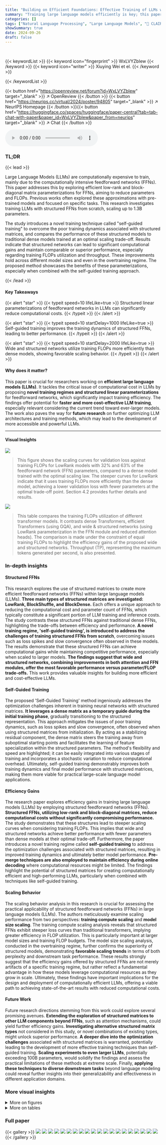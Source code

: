 ```yaml
---
title: "Building on Efficient Foundations: Effective Training of LLMs with Structured Feedforward Layers"
summary: "Training large language models efficiently is key; this paper shows how using structured feedforward layers and a novel training regime significantly reduces computational costs and improves training ..."
categories: []
tags: ["Natural Language Processing", "Large Language Models", "🏢 CLAIRE, EPFL",]
showSummary: true
date: 2024-09-26
draft: false
---
```


<br>

{{< keywordList >}}
{{< keyword icon="fingerprint" >}} WxLVYZbIew {{< /keyword >}}
{{< keyword icon="writer" >}} Xiuying Wei et el. {{< /keyword >}}
 
{{< /keywordList >}}

{{< button href="https://openreview.net/forum?id=WxLVYZbIew" target="_blank" >}}
↗ OpenReview
{{< /button >}}
{{< button href="https://neurips.cc/virtual/2024/poster/94805" target="_blank" >}}
↗ NeurIPS Homepage
{{< /button >}}{{< button href="https://huggingface.co/spaces/huggingface/paper-central?tab=tab-chat-with-paper&paper_id=WxLVYZbIew&paper_from=neurips" target="_blank" >}}
↗ Chat
{{< /button >}}



<audio controls>
    <source src="https://ai-paper-reviewer.com/WxLVYZbIew/podcast.wav" type="audio/wav">
    Your browser does not support the audio element.
</audio>


### TL;DR


{{< lead >}}

Large Language Models (LLMs) are computationally expensive to train, mainly due to the computationally intensive feedforward networks (FFNs).  This paper addresses this by exploring efficient low-rank and block-diagonal matrix parameterizations for FFNs, aiming to reduce parameters and FLOPs.  Previous works often explored these approximations with pre-trained models and focused on specific tasks. This research investigates training LLMs with structured FFNs from scratch, scaling up to 1.3B parameters.  

The study introduces a novel training technique called "self-guided training" to overcome the poor training dynamics associated with structured matrices, and compares the performance of these structured models to traditional dense models trained at an optimal scaling trade-off.  Results indicate that structured networks can lead to significant computational gains and maintain comparable or superior performance, especially regarding training FLOPs utilization and throughput. These improvements hold across different model sizes and even in the overtraining regime. The proposed method showcases the benefits of these parameterizations, especially when combined with the self-guided training approach.

{{< /lead >}}


#### Key Takeaways

{{< alert "star" >}}
{{< typeit speed=10 lifeLike=true >}} Structured linear parameterizations of feedforward networks in LLMs can significantly reduce computational costs. {{< /typeit >}}
{{< /alert >}}

{{< alert "star" >}}
{{< typeit speed=10 startDelay=1000 lifeLike=true >}} Self-guided training improves the training dynamics of structured FFNs, leading to better performance. {{< /typeit >}}
{{< /alert >}}

{{< alert "star" >}}
{{< typeit speed=10 startDelay=2000 lifeLike=true >}} Wide and structured networks utilize training FLOPs more efficiently than dense models, showing favorable scaling behavior. {{< /typeit >}}
{{< /alert >}}

#### Why does it matter?
This paper is crucial for researchers working on **efficient large language models (LLMs)**. It tackles the critical issue of computational cost in LLMs by proposing **novel training regimes and structured linear parameterizations** for feedforward networks, which significantly impact training efficiency.  The findings offer potential for **faster and more cost-effective LLM training**, especially relevant considering the current trend toward ever-larger models. The work also paves the way for **future research** on further optimizing LLM architectures and training methods, which may lead to the development of more accessible and powerful LLMs.

------
#### Visual Insights



![](https://ai-paper-reviewer.com/WxLVYZbIew/figures_0_1.jpg)

> This figure shows the scaling curves for validation loss against training FLOPs for LowRank models with 32% and 63% of the feedforward network (FFN) parameters, compared to a dense model trained with the optimal scaling law.  The steeper curves for LowRank indicate that it uses training FLOPs more efficiently than the dense model, achieving a lower validation loss with fewer parameters at the optimal trade-off point. Section 4.2 provides further details and results.





![](https://ai-paper-reviewer.com/WxLVYZbIew/tables_0_1.jpg)

> This table compares the training FLOPs utilization of different transformer models.  It contrasts dense Transformers, efficient Transformers (using GQA), and wide & structured networks (using LowRank parameterization in the FFN module and reduced attention heads). The comparison is made under the constraint of equal training FLOPs to highlight the efficiency gains of the proposed wide and structured networks.  Throughput (TP), representing the maximum tokens generated per second, is also presented.





### In-depth insights


#### Structured FFNs
This research explores the use of structured matrices to create more efficient feedforward networks (FFNs) within large language models (LLMs).  **Three main types of structured matrices are investigated: LowRank, BlockShuffle, and BlockDense.**  Each offers a unique approach to reducing the computational cost and parameter count of FFNs, which typically constitute a significant portion of LLM training and inference costs. The study contrasts these structured FFNs against traditional dense FFNs, highlighting the trade-offs between efficiency and performance.  **A novel training regime, 'self-guided training', is introduced to address the challenges of training structured FFNs from scratch**, overcoming issues such as loss spikes and slow convergence often observed in these models. The results demonstrate that these structured FFNs can achieve computational gains while maintaining competitive performance, especially when scaled to larger models.  **The findings suggest that wide and structured networks, combining improvements in both attention and FFN modules, offer the most favorable performance versus parameter/FLOP trade-offs.** This work provides valuable insights for building more efficient and cost-effective LLMs.

#### Self-Guided Training
The proposed 'Self-Guided Training' method ingeniously addresses the optimization challenges inherent in training neural networks with structured matrices.  **It leverages a dense matrix as a temporary guide during the initial training phase**, gradually transitioning to the structured representation. This approach mitigates the issues of poor training dynamics, such as loss spikes and slow convergence, often observed when using structured matrices from initialization. By acting as a stabilizing residual component, the dense matrix steers the training away from suboptimal starting points and facilitates the learning of feature specialization within the structured parameters. The method's flexibility and speed are highlighted; it can be easily integrated into various stages of training and incorporates a stochastic variation to reduce computational overhead.  Ultimately, self-guided training demonstrably improves both training dynamics and final model performance with structured matrices, making them more viable for practical large-scale language model applications.

#### Efficiency Gains
The research paper explores efficiency gains in training large language models (LLMs) by employing structured feedforward networks (FFNs).  **Structured FFNs, utilizing low-rank and block-diagonal matrices, reduce computational costs without significantly compromising performance.** The study demonstrates that these structures lead to steeper scaling curves when considering training FLOPs. This implies that wide and structured networks achieve better performance with fewer parameters than dense models at their optimal trade-off. Furthermore, the paper introduces a novel training regime called **self-guided training** to address the optimization challenges associated with structured matrices, resulting in improved training dynamics and ultimately better model performance.  **Pre-merge techniques are also employed to maintain efficiency during online decoding** where computational resources might be limited. The findings highlight the potential of structured matrices for creating computationally efficient and high-performing LLMs, particularly when combined with techniques like self-guided training.

#### Scaling Behavior
The scaling behavior analysis in this research is crucial for assessing the practical applicability of structured feedforward networks (FFNs) in large language models (LLMs).  The authors meticulously examine scaling performance from two perspectives: **training compute scaling** and **model size scaling**.  The training compute scaling analysis reveals that structured FFNs exhibit steeper loss curves than traditional transformers, implying greater efficiency in FLOP utilization. This is particularly important at larger model sizes and training FLOP budgets.  The model size scaling analysis, conducted in the overtraining regime, further confirms the superiority of structured models, demonstrating **favorable scaling trends** in terms of both perplexity and downstream task performance. These results strongly suggest that the efficiency gains offered by structured FFNs are not merely artifacts of a specific training regime, but rather reflect a fundamental advantage in how these models leverage computational resources as they grow in scale.  Ultimately, these findings have important implications for the design and deployment of computationally efficient LLMs, offering a viable path to achieving state-of-the-art results with reduced computational costs.

#### Future Work
Future research directions stemming from this work could explore several promising avenues.  **Extending the exploration of structured matrices to other LLM components beyond FFNs**, such as attention mechanisms, could yield further efficiency gains.  **Investigating alternative structured matrix types** not considered in this study, or novel combinations of existing types, might unlock superior performance.  **A deeper dive into the optimization challenges** associated with structured matrices is warranted, potentially leading to the development of more effective training techniques than self-guided training.  **Scaling experiments to even larger LLMs**, potentially exceeding 100B parameters, would solidify the findings and assess the practical limitations of these methods at extreme scale.  Finally, **applying these techniques to diverse downstream tasks** beyond language modeling could reveal further insights into their generalizability and effectiveness in different application domains.


### More visual insights

<details>
<summary>More on figures
</summary>


![](https://ai-paper-reviewer.com/WxLVYZbIew/figures_2_1.jpg)

> This figure illustrates four different linear parametrizations: dense, LowRank, BlockShuffle, and BlockDense.  Each is visually represented to show the transformation of an input feature vector of size N to an output feature vector of size M.  The diagrams highlight the differences in matrix structure and computational complexity, showing how LowRank and BlockDense use fewer parameters by employing low-rank and block-diagonal matrices, respectively, while BlockShuffle uses a combination of block-diagonal matrices and shuffle operations.


![](https://ai-paper-reviewer.com/WxLVYZbIew/figures_4_1.jpg)

> The figure shows the training loss curves for LowRank matrices with and without self-guided training, compared to a dense model. It highlights the issues of loss spikes and slow convergence that occur when using structured matrices without self-guided training, which is then addressed through the proposed training technique.


![](https://ai-paper-reviewer.com/WxLVYZbIew/figures_6_1.jpg)

> This figure shows the scaling curves for BlockDense and BlockShuffle with 32% and 63% of the original FFN parameters compared to a dense model trained at its optimal trade-off.  The curves illustrate that structured matrices exhibit steeper scaling behavior, achieving lower validation loss with fewer parameters at higher training FLOPs.


![](https://ai-paper-reviewer.com/WxLVYZbIew/figures_7_1.jpg)

> This figure displays the zero-shot performance of various model architectures (Dense, Wide and Structured) on four downstream tasks (ARC-challenge, ARC-easy, HellaSwag, PIQA) when trained in the overtraining regime with 300 billion tokens.  The Wide and Structured models utilize LowRank parameterization in the feed-forward network (FFN) and reduced attention heads, demonstrating comparable or superior performance to the dense models, particularly at larger sizes.  This illustrates the efficiency gains of the structured matrices in the overtraining regime.


![](https://ai-paper-reviewer.com/WxLVYZbIew/figures_8_1.jpg)

> This figure compares the latency of different FFN (feed-forward network) architectures with varying widths.  It shows the latency performance of dense FFNs against three different structured FFNs (LowRank, BlockDense, and BlockShuffle) each with 63% and 32% of the parameters of the dense FFN. The results are based on processing 30,000 tokens and the intermediate FFN size is four times the FFN width. The figure demonstrates how the structured FFNs achieve latency improvements compared to the dense FFN across different FFN widths.


![](https://ai-paper-reviewer.com/WxLVYZbIew/figures_8_2.jpg)

> This figure shows the decoding latency of dense FFNs and structured FFNs with 32% of the parameters, across various widths and batch sizes. The sequence length is 1, so the batch size equals T (number of tokens).  It illustrates how the latency changes as batch size increases for different FFN widths, highlighting the performance improvement achieved by using structured FFNs, particularly with larger widths and batch sizes.  It demonstrates how the pre-merge technique helps maintain efficiency even with small batches. 


![](https://ai-paper-reviewer.com/WxLVYZbIew/figures_9_1.jpg)

> This figure compares the performance of dense and structured feedforward neural networks (FFNs) in large language models (LLMs).  The FFNs utilize 32% of the parameters found in the dense models. Two training strategies are compared for the structured FFNs: using more training tokens or employing a self-guided training method.  The goal is to achieve comparable training FLOPS (floating point operations per second) across the models. The size of the circles in the plot corresponds to the FLOPs of each model.


![](https://ai-paper-reviewer.com/WxLVYZbIew/figures_17_1.jpg)

> This figure shows the training FLOPs (floating point operations) versus validation loss for different models.  The steeper curves for LowRank models (with 63% and 32% of the feedforward network parameters) compared to the dense model indicate that LowRank models achieve lower validation loss with fewer training FLOPs, showcasing their improved efficiency.  Section 4.2 of the paper provides more detailed results and analysis.


![](https://ai-paper-reviewer.com/WxLVYZbIew/figures_18_1.jpg)

> This figure compares the scaling curves of dense and structured feedforward networks (FFNs) in transformer models.  The results show that structured FFNs (LowRank and BlockDense with 32% and 63% of the original parameters) exhibit steeper curves and achieve comparable or even lower loss with significantly fewer parameters at the optimal tradeoff than dense FFNs when training FLOPs are controlled.  This suggests that structured FFNs scale more efficiently with model size.


![](https://ai-paper-reviewer.com/WxLVYZbIew/figures_18_2.jpg)

> This figure compares the scaling curves of training FLOPs for dense and structured FFNs (LowRank and BlockShuffle) with 63% or 32% of the original parameters.  The plots show that structured matrices exhibit steeper curves, requiring fewer parameters to achieve a similar validation loss as compared to dense models at the same training FLOP.  This indicates greater efficiency in FLOP utilization for the structured models.


![](https://ai-paper-reviewer.com/WxLVYZbIew/figures_19_1.jpg)

> This figure displays the scaling curves for BlockDense and BlockShuffle structured matrices compared to a dense model.  The models were trained with the same number of tokens, but the structured models used either 63% or 32% of the parameters of the dense model.  The plots demonstrate that the structured models exhibit steeper curves, indicating that they achieve similar or better performance with fewer parameters and training FLOPs. The authors highlight that, with the same training FLOPs, these curves suggest even better performance for structured models at larger scales.


![](https://ai-paper-reviewer.com/WxLVYZbIew/figures_19_2.jpg)

> This figure compares the scaling curves of dense and structured feedforward networks (FFNs) in transformer models.  The results show that structured FFNs, using either 32% or 63% of the parameters of a dense FFN, exhibit steeper scaling curves than the dense FFN baseline.  This implies that structured FFNs can achieve comparable or better performance with fewer parameters and lower validation loss, especially when scaled to larger model sizes.


![](https://ai-paper-reviewer.com/WxLVYZbIew/figures_19_3.jpg)

> This figure compares the scaling curves of dense and structured feedforward networks (FFNs) in transformer models.  The x-axis represents training FLOPs, and the y-axis shows the validation loss. The figure shows that structured FFNs (with 63% or 32% of the parameters of a dense FFN) exhibit steeper curves, achieving lower loss with fewer parameters at various training FLOP levels.  This illustrates the potential efficiency gains of using structured FFNs in large language models.


</details>




<details>
<summary>More on tables
</summary>


![](https://ai-paper-reviewer.com/WxLVYZbIew/tables_8_1.jpg)
> This table compares the training time (in hours) and the per-plexity (PPL) achieved by the Transformer-xl model and its variants using structured matrices for the feedforward network (FFN).  It presents results for models with 63% and 32% of the original FFN parameters, demonstrating the effect of structured FFNs on training efficiency.

![](https://ai-paper-reviewer.com/WxLVYZbIew/tables_9_1.jpg)
> This table compares the training FLOPs utilization of different transformer models.  It contrasts dense transformers, efficient transformers (GQA), and wide and structured networks (using LowRank parameterization and reduced attention heads).  The comparison is made while maintaining the same training FLOPs across all models. The table includes the number of parameters, perplexity (PPL), and throughput (TP) for each model. Throughput is calculated as tokens per second for a generation length of 256 tokens.

![](https://ai-paper-reviewer.com/WxLVYZbIew/tables_14_1.jpg)
> This table presents the results of an ablation study on the initialization methods used for BlockShuffle and BlockDense.  It compares the perplexity (PPL) achieved using random Gaussian initialization versus orthonormal initialization for these two structured matrix types in a 4-layer Transformer model trained on the WikiText-103 dataset. The results show that orthonormal initialization leads to lower perplexity scores for both BlockShuffle and BlockDense, indicating that this initialization strategy is beneficial for training these models.

![](https://ai-paper-reviewer.com/WxLVYZbIew/tables_14_2.jpg)
> This table presents the results of an ablation study on the effectiveness of self-guided training for LowRank matrices on the RefinedWeb dataset. It compares the perplexity (PPL) achieved by different training methods: direct decomposition, progressive decreasing rank, self-guided training (with a faster and slower annealing schedule).  The perplexity scores provide a measure of the language model's performance on the task, with lower scores indicating better performance.

![](https://ai-paper-reviewer.com/WxLVYZbIew/tables_15_1.jpg)
> This table compares the training FLOPs utilization of different transformer models.  It contrasts dense transformers, efficient transformers (GQA), and wide/structured networks with low-rank FFN parameterization.  The models are trained using the same training FLOPs, and the table shows the number of parameters, perplexity (PPL), and throughput (TP) for each model.  It highlights the improved efficiency of wide/structured networks in terms of using fewer parameters and achieving higher throughput while maintaining comparable perplexity.

![](https://ai-paper-reviewer.com/WxLVYZbIew/tables_16_1.jpg)
> This table compares the training FLOPs utilization of different Transformer models.  It contrasts dense Transformers, efficient Transformers (GQA), and the authors' wide and structured networks. The comparison is done under the constraint of equal training FLOPs, focusing on model parameters, perplexity (PPL), and throughput (TP). The wide and structured networks use LowRank parameterization in their feedforward networks (FFNs) and have a reduced number of attention heads. The table highlights how the authors' approach achieves better throughput with fewer parameters while maintaining comparable perplexity.

![](https://ai-paper-reviewer.com/WxLVYZbIew/tables_16_2.jpg)
> This table compares the training FLOPs utilization of different transformer models.  It shows the trade-off between the number of parameters, perplexity (PPL), and throughput (TP) for dense, efficient (GQA), and wide & structured networks.  All models were trained using the same training FLOPs to highlight the efficiency gains from using structured FFN layers with reduced attention heads.

![](https://ai-paper-reviewer.com/WxLVYZbIew/tables_20_1.jpg)
> This table compares the training FLOPs utilization of different Transformer models with the same training FLOPs budget.  It contrasts standard dense Transformers, efficient Transformers (GQA), and the authors' proposed wide and structured networks (using LowRank parameterization in the FFN and reduced attention heads). The comparison includes the number of parameters, perplexity (PPL), and throughput (TP). The results demonstrate the superior training FLOPs efficiency of the wide and structured networks.

![](https://ai-paper-reviewer.com/WxLVYZbIew/tables_21_1.jpg)
> This table compares the training FLOPs utilization of different Transformer models.  It contrasts dense Transformers (trained optimally), efficient GQA Transformers, and the authors' wide and structured networks.  The authors' models use a LowRank parameterization in the Feedforward Network (FFN) and reduce the number of attention heads. The comparison is performed under the constraint of equal training FLOPs, highlighting the efficiency gains of the proposed approach in terms of parameters and throughput.

![](https://ai-paper-reviewer.com/WxLVYZbIew/tables_22_1.jpg)
> This table compares the training FLOPs utilization of different transformer models. It contrasts dense transformers, efficient transformers (GQA), and wide & structured networks with LowRank parameterization in the FFN module and reduced attention heads. The comparison is made under the same training FLOPs, highlighting the efficiency gains of the proposed wide & structured networks in terms of parameters and throughput.

![](https://ai-paper-reviewer.com/WxLVYZbIew/tables_22_2.jpg)
> This table compares the training FLOPs utilization of different transformer models with the same training FLOPs budget.  It contrasts dense transformers, efficient transformers (GQA), and the authors' wide and structured networks.  The wide and structured models use LowRank parameterization in the feedforward network (FFN) and have reduced attention heads.  The table shows that the wide and structured networks achieve better throughput (TP) with fewer parameters and lower perplexity (PPL) compared to the other models.

</details>




### Full paper

{{< gallery >}}
<img src="https://ai-paper-reviewer.com/WxLVYZbIew/1.png" class="grid-w50 md:grid-w33 xl:grid-w25" />
<img src="https://ai-paper-reviewer.com/WxLVYZbIew/2.png" class="grid-w50 md:grid-w33 xl:grid-w25" />
<img src="https://ai-paper-reviewer.com/WxLVYZbIew/3.png" class="grid-w50 md:grid-w33 xl:grid-w25" />
<img src="https://ai-paper-reviewer.com/WxLVYZbIew/4.png" class="grid-w50 md:grid-w33 xl:grid-w25" />
<img src="https://ai-paper-reviewer.com/WxLVYZbIew/5.png" class="grid-w50 md:grid-w33 xl:grid-w25" />
<img src="https://ai-paper-reviewer.com/WxLVYZbIew/6.png" class="grid-w50 md:grid-w33 xl:grid-w25" />
<img src="https://ai-paper-reviewer.com/WxLVYZbIew/7.png" class="grid-w50 md:grid-w33 xl:grid-w25" />
<img src="https://ai-paper-reviewer.com/WxLVYZbIew/8.png" class="grid-w50 md:grid-w33 xl:grid-w25" />
<img src="https://ai-paper-reviewer.com/WxLVYZbIew/9.png" class="grid-w50 md:grid-w33 xl:grid-w25" />
<img src="https://ai-paper-reviewer.com/WxLVYZbIew/10.png" class="grid-w50 md:grid-w33 xl:grid-w25" />
<img src="https://ai-paper-reviewer.com/WxLVYZbIew/11.png" class="grid-w50 md:grid-w33 xl:grid-w25" />
<img src="https://ai-paper-reviewer.com/WxLVYZbIew/12.png" class="grid-w50 md:grid-w33 xl:grid-w25" />
<img src="https://ai-paper-reviewer.com/WxLVYZbIew/13.png" class="grid-w50 md:grid-w33 xl:grid-w25" />
<img src="https://ai-paper-reviewer.com/WxLVYZbIew/14.png" class="grid-w50 md:grid-w33 xl:grid-w25" />
<img src="https://ai-paper-reviewer.com/WxLVYZbIew/15.png" class="grid-w50 md:grid-w33 xl:grid-w25" />
<img src="https://ai-paper-reviewer.com/WxLVYZbIew/16.png" class="grid-w50 md:grid-w33 xl:grid-w25" />
<img src="https://ai-paper-reviewer.com/WxLVYZbIew/17.png" class="grid-w50 md:grid-w33 xl:grid-w25" />
<img src="https://ai-paper-reviewer.com/WxLVYZbIew/18.png" class="grid-w50 md:grid-w33 xl:grid-w25" />
<img src="https://ai-paper-reviewer.com/WxLVYZbIew/19.png" class="grid-w50 md:grid-w33 xl:grid-w25" />
<img src="https://ai-paper-reviewer.com/WxLVYZbIew/20.png" class="grid-w50 md:grid-w33 xl:grid-w25" />
{{< /gallery >}}